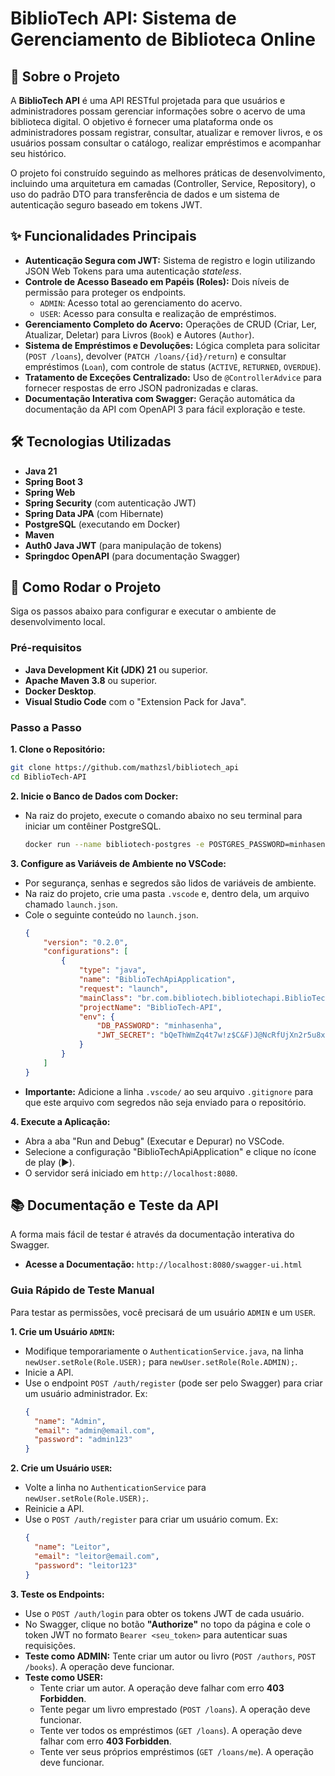 # BiblioTech API: Sistema de Gerenciamento de Biblioteca Online

## 📖 Sobre o Projeto

A **BiblioTech API** é uma API RESTful projetada para que usuários e administradores possam gerenciar informações sobre o acervo de uma biblioteca digital. O objetivo é fornecer uma plataforma onde os administradores possam registrar, consultar, atualizar e remover livros, e os usuários possam consultar o catálogo, realizar empréstimos e acompanhar seu histórico.

O projeto foi construído seguindo as melhores práticas de desenvolvimento, incluindo uma arquitetura em camadas (Controller, Service, Repository), o uso do padrão DTO para transferência de dados e um sistema de autenticação seguro baseado em tokens JWT.

## ✨ Funcionalidades Principais

  * **Autenticação Segura com JWT:** Sistema de registro e login utilizando JSON Web Tokens para uma autenticação *stateless*.
  * **Controle de Acesso Baseado em Papéis (Roles):** Dois níveis de permissão para proteger os endpoints.
      * `ADMIN`: Acesso total ao gerenciamento do acervo.
      * `USER`: Acesso para consulta e realização de empréstimos.
  * **Gerenciamento Completo do Acervo:** Operações de CRUD (Criar, Ler, Atualizar, Deletar) para Livros (`Book`) e Autores (`Author`).
  * **Sistema de Empréstimos e Devoluções:** Lógica completa para solicitar (`POST /loans`), devolver (`PATCH /loans/{id}/return`) e consultar empréstimos (`Loan`), com controle de status (`ACTIVE`, `RETURNED`, `OVERDUE`).
  * **Tratamento de Exceções Centralizado:** Uso de `@ControllerAdvice` para fornecer respostas de erro JSON padronizadas e claras.
  * **Documentação Interativa com Swagger:** Geração automática da documentação da API com OpenAPI 3 para fácil exploração e teste.

## 🛠️ Tecnologias Utilizadas

  * **Java 21**
  * **Spring Boot 3**
  * **Spring Web**
  * **Spring Security** (com autenticação JWT)
  * **Spring Data JPA** (com Hibernate)
  * **PostgreSQL** (executando em Docker)
  * **Maven**
  * **Auth0 Java JWT** (para manipulação de tokens)
  * **Springdoc OpenAPI** (para documentação Swagger)

## 🚀 Como Rodar o Projeto

Siga os passos abaixo para configurar e executar o ambiente de desenvolvimento local.

### **Pré-requisitos**

  * **Java Development Kit (JDK) 21** ou superior.
  * **Apache Maven 3.8** ou superior.
  * **Docker Desktop**.
  * **Visual Studio Code** com o "Extension Pack for Java".

### **Passo a Passo**

**1. Clone o Repositório:**

```sh
git clone https://github.com/mathzsl/bibliotech_api
cd BiblioTech-API
```

**2. Inicie o Banco de Dados com Docker:**

  * Na raiz do projeto, execute o comando abaixo no seu terminal para iniciar um contêiner PostgreSQL.
    ```sh
    docker run --name bibliotech-postgres -e POSTGRES_PASSWORD=minhasenha -e POSTGRES_DB=bibliotech_db -p 5432:5432 -d postgres:17
    ```

**3. Configure as Variáveis de Ambiente no VSCode:**

  * Por segurança, senhas e segredos são lidos de variáveis de ambiente.
  * Na raiz do projeto, crie uma pasta `.vscode` e, dentro dela, um arquivo chamado `launch.json`.
  * Cole o seguinte conteúdo no `launch.json`.
    ```json
    {
        "version": "0.2.0",
        "configurations": [
            {
                "type": "java",
                "name": "BiblioTechApiApplication",
                "request": "launch",
                "mainClass": "br.com.bibliotech.bibliotechapi.BiblioTechApiApplication",
                "projectName": "BiblioTech-API",
                "env": {
                    "DB_PASSWORD": "minhasenha",
                    "JWT_SECRET": "bQeThWmZq4t7w!z$C&F)J@NcRfUjXn2r5u8x/A?D(G+KbPeSgVkYp3s6v9y$B&E)"
                }
            }
        ]
    }
    ```
  * **Importante:** Adicione a linha `.vscode/` ao seu arquivo `.gitignore` para que este arquivo com segredos não seja enviado para o repositório.

**4. Execute a Aplicação:**

  * Abra a aba "Run and Debug" (Executar e Depurar) no VSCode.
  * Selecione a configuração "BiblioTechApiApplication" e clique no ícone de play (▶️).
  * O servidor será iniciado em `http://localhost:8080`.

## 📚 Documentação e Teste da API

A forma mais fácil de testar é através da documentação interativa do Swagger.

  * **Acesse a Documentação:** `http://localhost:8080/swagger-ui.html`

### **Guia Rápido de Teste Manual**

Para testar as permissões, você precisará de um usuário `ADMIN` e um `USER`.

**1. Crie um Usuário `ADMIN`:**

  * Modifique temporariamente o `AuthenticationService.java`, na linha `newUser.setRole(Role.USER);` para `newUser.setRole(Role.ADMIN);`.
  * Inicie a API.
  * Use o endpoint `POST /auth/register` (pode ser pelo Swagger) para criar um usuário administrador. Ex:
    ```json
    {
      "name": "Admin",
      "email": "admin@email.com",
      "password": "admin123"
    }
    ```

**2. Crie um Usuário `USER`:**

  * Volte a linha no `AuthenticationService` para `newUser.setRole(Role.USER);`.
  * Reinicie a API.
  * Use o `POST /auth/register` para criar um usuário comum. Ex:
    ```json
    {
      "name": "Leitor",
      "email": "leitor@email.com",
      "password": "leitor123"
    }
    ```

**3. Teste os Endpoints:**

  * Use o `POST /auth/login` para obter os tokens JWT de cada usuário.
  * No Swagger, clique no botão **"Authorize"** no topo da página e cole o token JWT no formato `Bearer <seu_token>` para autenticar suas requisições.
  * **Teste como ADMIN:** Tente criar um autor ou livro (`POST /authors`, `POST /books`). A operação deve funcionar.
  * **Teste como USER:**
      * Tente criar um autor. A operação deve falhar com erro **403 Forbidden**.
      * Tente pegar um livro emprestado (`POST /loans`). A operação deve funcionar.
      * Tente ver todos os empréstimos (`GET /loans`). A operação deve falhar com erro **403 Forbidden**.
      * Tente ver seus próprios empréstimos (`GET /loans/me`). A operação deve funcionar.